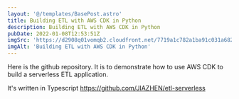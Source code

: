 ```yaml
---
layout: '@/templates/BasePost.astro'
title: Building ETL with AWS CDK in Python
description: Building ETL with AWS CDK in Python
pubDate: 2022-01-08T12:53:51Z
imgSrc: 'https://d2908q01vomqb2.cloudfront.net/7719a1c782a1ba91c031a682a0a2f8658209adbf/2021/01/15/cdk-logo6-1260x476.png'
imgAlt: 'Building ETL with AWS CDK in Python'
---
```

Here is the github repository. It is to demonstrate how to use AWS CDK to build a serverless ETL application.

It's written in Typescript
https://github.com/JIAZHEN/etl-serverless
